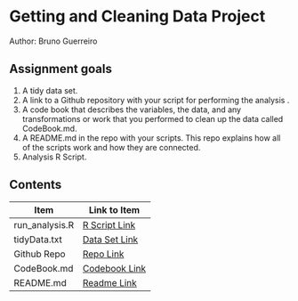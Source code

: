 # Getting and Cleaning Data Project
Author: Bruno Guerreiro <br />

## Assignment goals
1. A tidy data set.
2. A link to a Github repository with your script for performing the analysis .
3. A code book that describes the variables, the data, and any transformations or work that you performed to clean up the data called CodeBook.md.
4. A README.md in the repo with your scripts. This repo explains how all of the scripts work and how they are connected.
4. Analysis R Script.

## Contents

Item | Link to Item
--- | ---
run_analysis.R |  [R Script Link](https://github.com/mGalarnyk/datasciencecoursera/blob/master/3_Getting_and_Cleaning_Data/projects/run_analysis.R "run_analysis.R")
tidyData.txt |  [Data Set Link](https://github.com/mGalarnyk/datasciencecoursera/blob/master/3_Getting_and_Cleaning_Data/data/tidyData.txt "tidyData.txt")
Github Repo |  [Repo Link](https://github.com/mGalarnyk/datasciencecoursera/tree/master/3_Getting_and_Cleaning_Data "Click to go to Repo")
CodeBook.md |  [Codebook Link](https://github.com/mGalarnyk/datasciencecoursera/blob/master/3_Getting_and_Cleaning_Data/projects/CodeBook.md "CodeBook.md")
README.md |  [Readme Link](https://github.com/mGalarnyk/datasciencecoursera/blob/master/3_Getting_and_Cleaning_Data/projects/README.md "README.md")